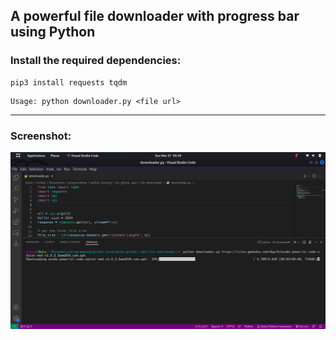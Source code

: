 ## A powerful file downloader with progress bar using Python

### Install the required dependencies:

```
pip3 install requests tqdm
```

```
Usage: python downloader.py <file url>
```
---

### Screenshot: 

<img src="./screenshot/ss-2.png">
